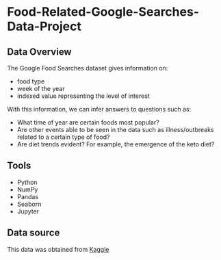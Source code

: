 # Food-Related-Google-Searches-Data-Project

## Data Overview
The Google Food Searches dataset gives information on:
* food type
* week of the year
* indexed value representing the level of interest

With this information, we can infer answers to questions such as:
* What time of year are certain foods most popular?
* Are other events able to be seen in the data such as illness/outbreaks related to a certain type of food? 
* Are diet trends evident? For example, the emergence of the keto diet?


## Tools
* Python 
* NumPy
* Pandas
* Seaborn
* Jupyter

## Data source
This data was obtained from [Kaggle](https://www.kaggle.com/GoogleNewsLab/food-searches-on-google-since-2004/home)
